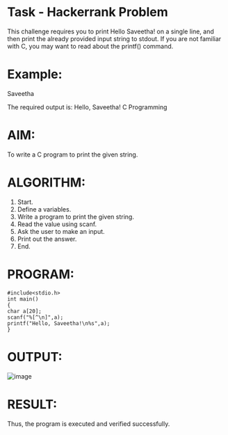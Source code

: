 # Task - Hackerrank Problem

This challenge requires you to print Hello Saveetha! on a single line, and then print the already provided input string to stdout. If you are not familiar
with C, you may want to read about the printf() command.


# Example:

Saveetha

The required output is: Hello, Saveetha! C Programming

# AIM:
To write a C program to print the given string.

# ALGORITHM:
1. Start.
2. Define a variables.
3. Write a program to print the given string.
4. Read the value using scanf.
5. Ask the user to make an input.
6. Print out the answer.
7. End.

# PROGRAM:
```
#include<stdio.h>
int main()
{
char a[20];
scanf("%[^\n]",a);
printf("Hello, Saveetha!\n%s",a);
}
```
# OUTPUT:

![image](https://github.com/user-attachments/assets/bd871337-701b-495a-a183-274fde0d3e5c)

# RESULT:
Thus, the program is executed and verified successfully.
